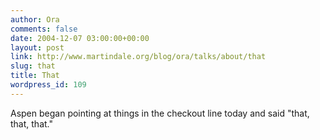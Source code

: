 ```yaml
---
author: Ora
comments: false
date: 2004-12-07 03:00:00+00:00
layout: post
link: http://www.martindale.org/blog/ora/talks/about/that
slug: that
title: That
wordpress_id: 109
---
```


Aspen began pointing at things in the checkout line today and said "that, that, that."
  

